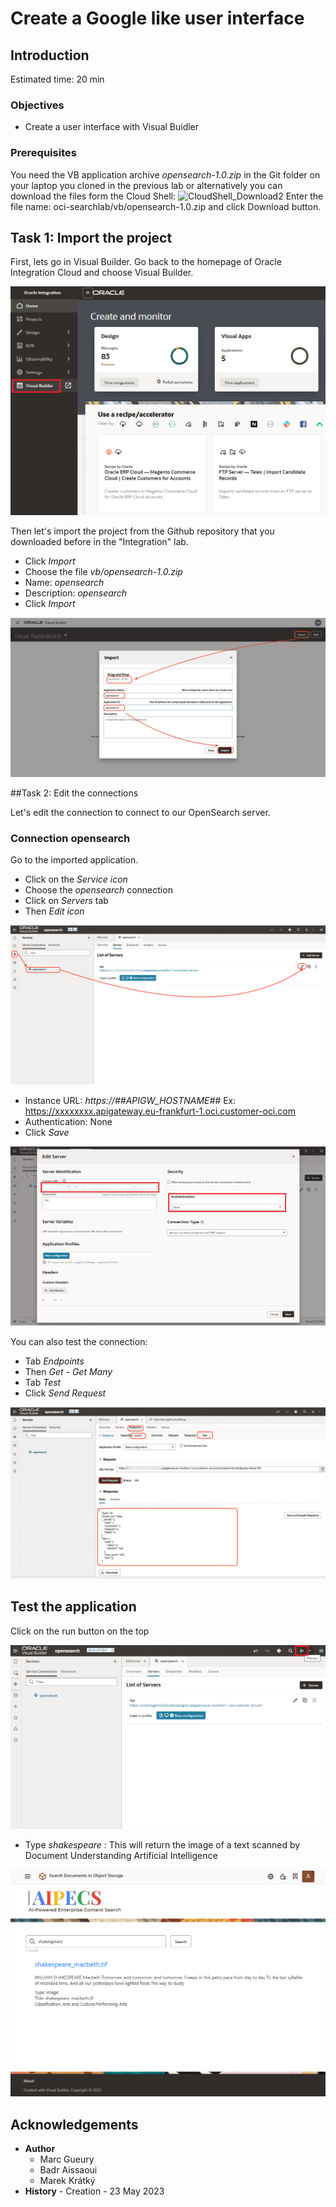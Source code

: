 
# Create a Google like user interface

## Introduction

Estimated time: 20 min

### Objectives

- Create a user interface with Visual Buidler

### Prerequisites

You need the VB application archive *opensearch-1.0.zip* in the Git folder on your laptop you cloned in the previous lab or
alternatively you can download the files form the Cloud Shell:
![CloudShell_Download2](images/opensearch-cloudshell-download2.png)
Enter the file name: oci-searchlab/vb/opensearch-1.0.zip and click Download button.

## Task 1: Import the project

First, lets go in Visual Builder. Go back to the homepage of Oracle Integration Cloud and choose Visual Builder.

![Visual Builder link](images/opensearch-vb-link-oic.png)

Then let's import the project from the Github repository that you downloaded before in the "Integration" lab.
- Click *Import*
- Choose the file *vb/opensearch-1.0.zip*
- Name: *opensearch*
- Description: *opensearch*
- Click *Import*

![Visual Builder Import](images/opensearch-vb-import.png)

##Task 2: Edit the connections

Let's edit the connection to connect to our OpenSearch server.

### Connection opensearch
Go to the imported application.
- Click on the *Service icon*
- Choose the *opensearch* connection 
- Click on *Servers* tab 
- Then *Edit icon* 

![Connection OpenSearch](images/opensearch-vb-connection-opensearch.png)

- Instance URL: *https://##APIGW_HOSTNAME##*
  Ex: https://xxxxxxxx.apigateway.eu-frankfurt-1.oci.customer-oci.com
- Authentication: None
- Click *Save*

![Edit Connection OpenSearch](images/opensearch-vb-connection-opensearch2.png)

You can also test the connection:
- Tab *Endpoints*
- Then *Get - Get Many*
- Tab *Test*
- Click *Send Request*

![Test Connection OpenSearch](images/opensearch-vb-connection-opensearch3.png)

## Test the application

Click on the run button on the top

![Run the application](images/opensearch-vb-test.png)

- Type *shakespeare* : This will return the image of a text scanned by Document Understanding Artificial Intelligence
 
![Test Result](images/opensearch-vb-test-result.png)

## Acknowledgements

- **Author**
  - Marc Gueury
  - Badr Aissaoui
  - Marek Krátký 
- **History** - Creation - 23 May 2023

